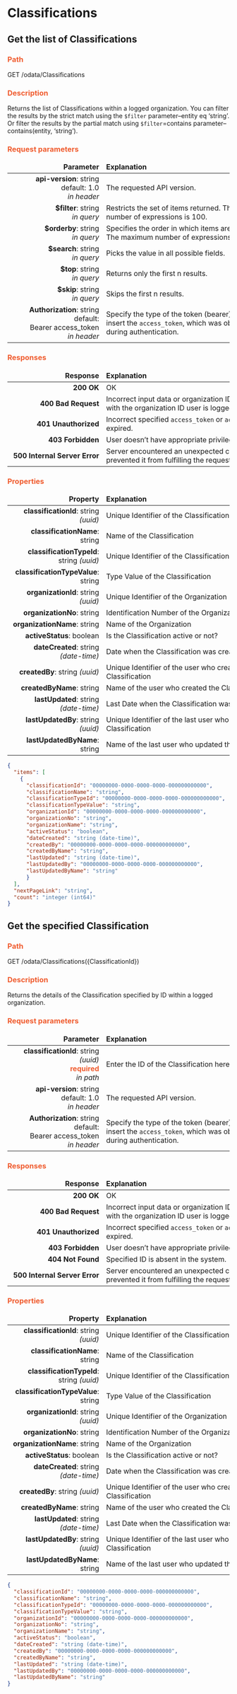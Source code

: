 # Classifications 

## Get the list of Classifications 

### <span style="color: #F05D30">Path</span>
GET /odata/Classifications

### <span style="color: #F05D30">Description</span>
Returns the list of Classifications within a logged organization.  You can filter the results by the strict match using the ```$filter``` parameter–entity eq ‘string’. Or filter the results by the partial match using ```$filter```=contains parameter–contains(entity, ‘string’).

### <span style="color: #F05D30">Request parameters</span>
<style>
td, th {
   border: none!important;
}
</style>
|  <div style="width:200px">Parameter</div>  |  <div style="width:380px">Explanation</div>  |                      
|-----:|:-------|
|**api-version**: string default: 1.0 <br> *in header*| The requested API version.| 
|**$filter**: string <br> *in query* | Restricts the set of items returned. The maximum number of expressions is 100. | 
|**$orderby**: string <br> *in query* | Specifies the order in which items are returned. The maximum number of expressions is 5. | 
|**$search**: string <br> *in query*  | Picks the value in all possible fields.|
|**$top**: string  <br> *in query* | Returns only the first n results.|
|**$skip**: string <br> *in query*| Skips the first n results.|
|**Authorization**: string default: <br> Bearer access_token <br> *in header* | Specify the type of the token (bearer) and then insert the ```access_token```, which was obtained during authentication.|


### <span style="color: #F05D30">Responses</span>
| <div style="width:200px">Response </div>|<div style="width:420px">Explanation</div>|                      
|-----:|:-------|
|**200 OK**|OK|
|**400 Bad Request**|Incorrect input data or organization ID does not match with the organization ID user is logged in.|      
|**401 Unauthorized**|Incorrect specified ```access_token``` or ```access_token``` got expired.|
|**403 Forbidden**|User doesn’t have appropriate privileges.|
|**500 Internal Server Error**|Server encountered an unexpected condition that prevented it from fulfilling the request.|


### <span style="color: #F05D30">Properties</span>
|<div style="width:200px">Property </div> |<div style="width:420px">Explanation</div>|                      
|-----:|:-------|
|**classificationId**: string *(uuid)* | Unique Identifier of the Сlassification |
|**classificationName**: string | Name of the Сlassification |
|**classificationTypeId**: string *(uuid)* | Unique Identifier of the Classification Type |
|**classificationTypeValue**: string | Type Value of the Classification |
|**organizationId**: string *(uuid)* | Unique Identifier of the Organization |
|**organizationNo**: string | Identification Number of the Organization |
|**organizationName**: string | Name of the Organization |
|**activeStatus**: boolean | Is the Classification active or not? |
|**dateCreated**: string <br>*(date-time)* | Date when the Classification was created |
|**createdBy**: string *(uuid)* | Unique Identifier of the user who created the Classification |
|**createdByName**: string | Name of the user who created the Classification |
|**lastUpdated**: string *(date-time)* | Last Date when the Classification was updated |
|**lastUpdatedBy**: string *(uuid)* | Unique Identifier of the last user who updated the Classification |
|**lastUpdatedByName**: string | Name of the last user who updated the Classification |

``` json title="Response Content-types: APPLICATION/JSON, APPLICATION/XML<br>Response example (200 OK)"
{
  "items": [
    {
      "classificationId": "00000000-0000-0000-0000-000000000000",
      "classificationName": "string",
      "classificationTypeId": "00000000-0000-0000-0000-000000000000",
      "classificationTypeValue": "string",
      "organizationId": "00000000-0000-0000-0000-000000000000",
      "organizationNo": "string",
      "organizationName": "string",
      "activeStatus": "boolean",
      "dateCreated": "string (date-time)",
      "createdBy": "00000000-0000-0000-0000-000000000000",
      "createdByName": "string",
      "lastUpdated": "string (date-time)",
      "lastUpdatedBy": "00000000-0000-0000-0000-000000000000",
      "lastUpdatedByName": "string"
      }
  ],
  "nextPageLink": "string",
  "count": "integer (int64)"
}
```


## Get the specified Classification

### <span style="color: #F05D30">Path</span>
GET /odata/Classifications({ClassificationId})

### <span style="color: #F05D30">Description</span>
Returns the details of the Classification specified by ID within a logged organization.

### <span style="color: #F05D30">Request parameters</span>
|  <div style="width:200px">Parameter</div>  |  <div style="width:380px">Explanation</div>  |                      
|-----:|:-------|
|**classificationId**: string *(uuid)* <br> <span style="color: #F05D30">**required**</span> <br> *in path* | Enter the ID of the Classification here. |
|**api-version**: string default: 1.0 <br> *in header*| The requested API version. |   
|**Authorization**: string default: <br> Bearer access_token <br> *in header* |Specify the type of the token (bearer) and then insert the ```access_token```, which was obtained during authentication. |


### <span style="color: #F05D30">Responses</span>
| <div style="width:200px">Response </div>|<div style="width:420px">Explanation</div>|                      
|-----:|:-------|
|**200 OK**|OK|      
|**400 Bad Request**| Incorrect input data or organization ID does not match with the organization ID user is logged in.|
|**401 Unauthorized**| Incorrect specified ```access_token``` or ```access_token``` got expired.|
|**403 Forbidden**| User doesn’t have appropriate privileges.|
|**404 Not Found** | Specified ID is absent in the system. |
|**500 Internal Server Error**| Server encountered an unexpected condition that prevented it from fulfilling the request. |


### <span style="color: #F05D30">Properties</span>
|<div style="width:200px">Property </div> |<div style="width:420px">Explanation</div>|                      
|-----:|:-------|
|**classificationId**: string *(uuid)* | Unique Identifier of the Сlassification |
|**classificationName**: string | Name of the Сlassification |
|**classificationTypeId**: string *(uuid)* | Unique Identifier of the Classification Type |
|**classificationTypeValue**: string | Type Value of the Classification |
|**organizationId**: string *(uuid)* | Unique Identifier of the Organization |
|**organizationNo**: string | Identification Number of the Organization |
|**organizationName**: string | Name of the Organization |
|**activeStatus**: boolean | Is the Classification active or not? |
|**dateCreated**: string <br>*(date-time)* | Date when the Classification was created |
|**createdBy**: string *(uuid)* | Unique Identifier of the user who created the Classification |
|**createdByName**: string | Name of the user who created the Classification |
|**lastUpdated**: string *(date-time)* | Last Date when the Classification was updated |
|**lastUpdatedBy**: string *(uuid)* | Unique Identifier of the last user who updated the Classification |
|**lastUpdatedByName**: string | Name of the last user who updated the Classification |


``` json title="Response Content-types: APPLICATION/JSON, APPLICATION/XML<br>Response example (200 OK)"
{
  "classificationId": "00000000-0000-0000-0000-000000000000",
  "classificationName": "string",
  "classificationTypeId": "00000000-0000-0000-0000-000000000000",
  "classificationTypeValue": "string",
  "organizationId": "00000000-0000-0000-0000-000000000000",
  "organizationNo": "string",
  "organizationName": "string",
  "activeStatus": "boolean",
  "dateCreated": "string (date-time)",
  "createdBy": "00000000-0000-0000-0000-000000000000",
  "createdByName": "string",
  "lastUpdated": "string (date-time)",
  "lastUpdatedBy": "00000000-0000-0000-0000-000000000000",
  "lastUpdatedByName": "string"
}
```

